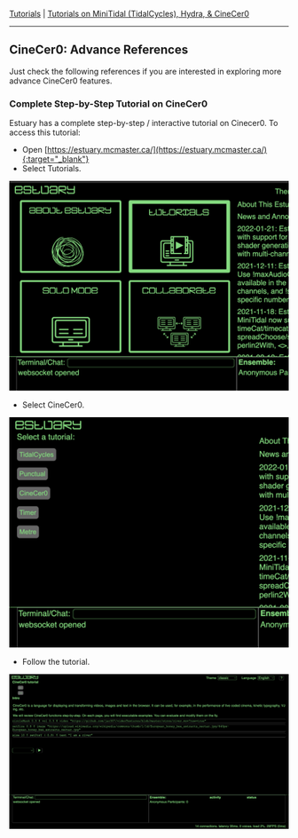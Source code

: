 
[Tutorials](../README.md) | [Tutorials on MiniTidal (TidalCycles), Hydra, & CineCer0](README.md)    

-------------------------------------------------------------------------------  

## CineCer0: Advance References

Just check the following references if you are interested in exploring more advance CineCer0 features.

### Complete Step-by-Step Tutorial on CineCer0

Estuary has a complete step-by-step / interactive tutorial on Cinecer0. To access this tutorial:

+ Open [https://estuary.mcmaster.ca/](https://estuary.mcmaster.ca/){:target="_blank"}
+ Select Tutorials.

<img src="imgs/cinecero-20.png" width="600">

+ Select CineCer0.

<img src="imgs/cinecero-21.png" width="600">

+ Follow the tutorial.

<img src="imgs/cinecero-22.png" width="600">
